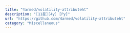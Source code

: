 ```yaml
---
title: "4armed/volatility-attributeht"
description: "[11星][4y] [Py]"
url: "https://github.com/4armed/volatility-attributeht"
category: "Miscellaneous"
---
```


